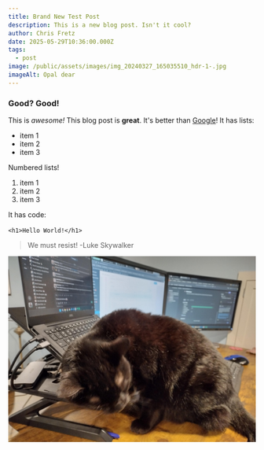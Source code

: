 ```yaml
---
title: Brand New Test Post
description: This is a new blog post. Isn't it cool?
author: Chris Fretz
date: 2025-05-29T10:36:00.000Z
tags:
  - post
image: /public/assets/images/img_20240327_165035510_hdr-1-.jpg
imageAlt: Opal dear
---
```

### Good? Good!

This is *awesome!* This blog post is **great**. It's better than [Google](https://www.google.com/)! It has lists:

* item 1
* item 2
* item 3

Numbered lists!

1. item 1
2. item 2
3. item 3

It has code:

`<h1>Hello World!</h1>`

> We must resist! -Luke Skywalker

![Opal uses the laptop as a scratching post.](/public/assets/images/img_20240327_165035510_hdr-1-.jpg "Opal, a very fine cat")
